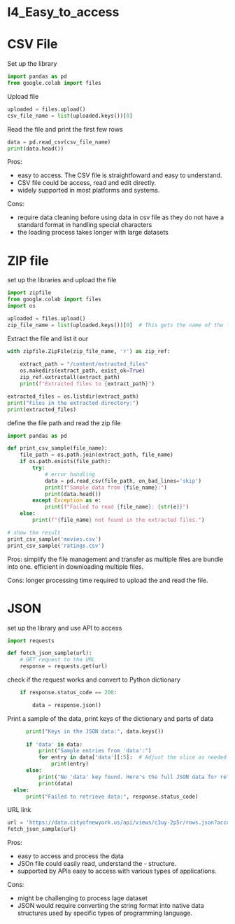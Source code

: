 # I4_Easy_to_access

# CSV File

Set up the library
```python
import pandas as pd
from google.colab import files
```

Upload file
```python
uploaded = files.upload()
csv_file_name = list(uploaded.keys())[0]
```

Read the file and print the first few rows
```python
data = pd.read_csv(csv_file_name)
print(data.head())
```

Pros:
- easy to access. The CSV file is straightfoward and easy to understand.
- CSV file could be access, read and edit directly.
- widely supported in most platforms and systems.

Cons:
- require data cleaning before using data in csv file as they do not have a standard format in handling special characters
- the loading process takes longer with large datasets

# ZIP file
set up the libraries and upload the file
```python
import zipfile
from google.colab import files
import os

uploaded = files.upload()
zip_file_name = list(uploaded.keys())[0]  # This gets the name of the file
```
Extract the file and list it our
```python
with zipfile.ZipFile(zip_file_name, 'r') as zip_ref:
    
    extract_path = "/content/extracted_files"
    os.makedirs(extract_path, exist_ok=True)
    zip_ref.extractall(extract_path)
    print(f"Extracted files to {extract_path}")

extracted_files = os.listdir(extract_path)
print("Files in the extracted directory:")
print(extracted_files)
```

define the file path and read the zip file
```python
import pandas as pd

def print_csv_sample(file_name):
    file_path = os.path.join(extract_path, file_name)
    if os.path.exists(file_path):
        try:
            # error handling
            data = pd.read_csv(file_path, on_bad_lines='skip')
            print(f"Sample data from {file_name}:")
            print(data.head())
        except Exception as e:
            print(f"Failed to read {file_name}: {str(e)}")
    else:
        print(f"{file_name} not found in the extracted files.")

# show the result
print_csv_sample('movies.csv')
print_csv_sample('ratings.csv')
```

Pros:
simplify the file management and transfer as multiple files are bundle into one.
efficient in downloading multiple files.

Cons:
longer processing time required to upload the and read the file.


# JSON 

set up the library and use API to access

```python
import requests

def fetch_json_sample(url):
    # GET request to the URL
    response = requests.get(url)

```
check if the request works and convert to Python dictionary
```python
    if response.status_code == 200:

        data = response.json()
```

Print a sample of the data, print keys of the dictionary and parts of data

  ```python
        print("Keys in the JSON data:", data.keys())
        
        if 'data' in data:
            print("Sample entries from 'data':")
            for entry in data['data'][:5]:  # Adjust the slice as needed to print more or less
                print(entry)
        else:
            print("No 'data' key found. Here's the full JSON data for reference:")
            print(data)
    else:
        print("Failed to retrieve data:", response.status_code)
```

URL link
```python
url = 'https://data.cityofnewyork.us/api/views/c3uy-2p5r/rows.json?accessType=DOWNLOAD'
fetch_json_sample(url)
```
Pros:
- easy to access and process the data
- JSOn file could easily read, understand the - structure.
- supported by APIs easy to access with various types of applications.

Cons:
- might be challenging to process lage dataset
- JSON would require converting the string format into native data structures used by specific types of programming language.




